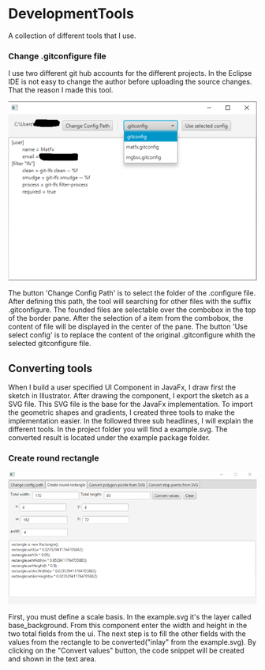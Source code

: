 # DevelopmentTools

A collection of different tools that I use.

### Change .gitconfigure file

I use two different git hub accounts for the different projects. In the Eclipse IDE is not easy to change the author before uploading the source changes.
That the reason I made this tool. 

![Bild](https://github.com/MatFX/DevelopmentTools/blob/master/screenshotChangeGitConfig.png "Bild")

The button 'Change Config Path' is to select the folder of the .configure file. After defining this path, the tool 
will searching for other files with the suffix .gitconfigure. 
The founded files are selectable over the combobox in the top of the border pane. After the selection of a item from the combobox, the 
content of file will be displayed in the center of the pane. The button 'Use select config' is to replace the content of the original .gitconfigure
whith the selected gitconfigure file.

## Converting tools

When I build a user specified UI Component in JavaFx, I draw first the sketch in Illustrator. After drawing the component, I export the sketch
as a SVG file. This SVG file is the base for the JavaFx implementation. 
To import the geometric shapes and gradients, I created three tools to make the implementation easier.
In the followed three sub headlines, I will explain the different tools. In the project folder you will find a example.svg. The converted result
is located under the example package folder. 

### Create round rectangle

![RoundRectangle](https://github.com/MatFX/DevelopmentTools/blob/master/RectangleConvert.png)

First, you must define a scale basis. In the example.svg it's the layer called base_background. From this component 
enter the width and height in the two total fields from the ui.
The next step is to fill the other fields with the values from the rectangle to be converted("inlay" from the example.svg).
By clicking on the "Convert values" button, the code snippet will be created and shown in the text area. 






